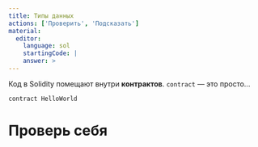 ```yaml
---
title: Типы данных
actions: ['Проверить', 'Подсказать']
material:
  editor:
    language: sol
    startingCode: |
    answer: >
---
```


Код в Solidity помещают внутри **контрактов**. `contract` — это просто...

```
contract HelloWorld

```

# Проверь себя

